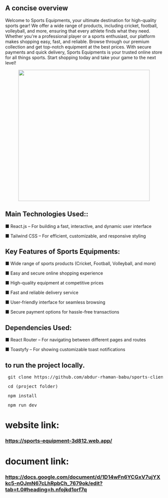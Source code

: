 ## A concise overview
Welcome to Sports Equipments, your ultimate destination for high-quality sports gear! We offer a wide range of products, including cricket, football, volleyball, and more, ensuring that every athlete finds what they need. Whether you're a professional player or a sports enthusiast, our platform makes shopping easy, fast, and reliable. Browse through our premium collection and get top-notch equipment at the best prices. With secure payments and quick delivery, Sports Equipments is your trusted online store for all things sports. Start shopping today and take your game to the next level!

<div align="center">
  <img height="420" src="https://i.postimg.cc/DZgHBNBC/sports.png"  />
</div>



## Main Technologies Used::
■ React.js – For building a fast, interactive, and dynamic user interface

■ Tailwind CSS – For efficient, customizable, and responsive styling


## Key Features of Sports Equipments:
■ Wide range of sports products (Cricket, Football, Volleyball, and more)

■ Easy and secure online shopping experience

■ High-quality equipment at competitive prices

■ Fast and reliable delivery service

■ User-friendly interface for seamless browsing

■ Secure payment options for hassle-free transactions


## Dependencies Used:
■ React Router – For navigating between different pages and routes

■ Toastyfy – For showing customizable toast notifications

## to run the project locally.
<pre> git clone https://github.com/abdur-rhaman-babu/sports-client.git </pre>
<pre> cd (project folder) </pre>
<pre> npm install </pre>
<pre> npm run dev </pre>


# website link: 
### https://sports-equipment-3d812.web.app/
# document link: 
### https://docs.google.com/document/d/1D14wFn6YCGxV7ujYXkc5-nOJmN67cLhRpbCh_7679ok/edit?tab=t.0#heading=h.nfojkd1orf7q
